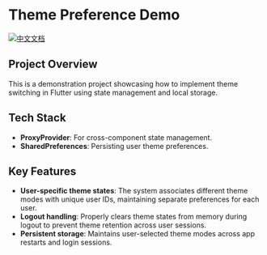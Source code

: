 # Theme Preference Demo

[![中文文档](https://img.shields.io/badge/文档-中文-blue?style=flat-square)](README_ZH.md)

## Project Overview
This is a demonstration project showcasing how to implement theme switching in Flutter using state management and local storage.

## Tech Stack
- **ProxyProvider**: For cross-component state management.  
- **SharedPreferences**: Persisting user theme preferences.

## Key Features
- **User-specific theme states**: The system associates different theme modes with unique user IDs, maintaining separate preferences for each user.  
- **Logout handling**: Properly clears theme states from memory during logout to prevent theme retention across user sessions.  
- **Persistent storage**: Maintains user-selected theme modes across app restarts and login sessions.